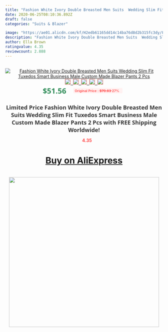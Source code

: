 ```yaml
---
title: "Fashion White Ivory Double Breasted Men Suits  Wedding Slim Fit Tuxedos Smart Business Male Custom Made Blazer Pants 2 Pcs"
date: 2020-06-25T08:10:36.892Z
draft: false
categories: "Suits & Blazer"

image: "https://ae01.alicdn.com/kf/H2edb61165dd14c14ba76d8d2b315fc3dy/Fashion-White-Ivory-Double-Breasted-Men-Suits-Wedding-Slim-Fit-Tuxedos-Smart-Business-Male-Custom-Made.jpg"
description: "Fashion White Ivory Double Breasted Men Suits  Wedding Slim Fit Tuxedos Smart Business Male Custom Made Blazer Pants 2 Pcs"
author: Ella Brown
ratingvalue: 4.35
reviewcount: 2.888
---
```

<br>
<div style="text-align: center;">
<a href="https://s.click.aliexpress.com/e/_9hwZQl" target="_blank" rel="nofollow noopener noreferrer"><img alt="Fashion White Ivory Double Breasted Men Suits  Wedding Slim Fit Tuxedos Smart Business Male Custom Made Blazer Pants 2 Pcs" class="magnifier-image" src="https://ae01.alicdn.com/kf/H2edb61165dd14c14ba76d8d2b315fc3dy/Fashion-White-Ivory-Double-Breasted-Men-Suits-Wedding-Slim-Fit-Tuxedos-Smart-Business-Male-Custom-Made.jpg_640x640.jpg">
<br>
<img style="border:1px solid salmon" src="https://ae01.alicdn.com/kf/H2edb61165dd14c14ba76d8d2b315fc3dy/Fashion-White-Ivory-Double-Breasted-Men-Suits-Wedding-Slim-Fit-Tuxedos-Smart-Business-Male-Custom-Made.jpg_120x120.jpg">&nbsp;&nbsp;<img style="border:1px solid salmon" src="https://ae01.alicdn.com/kf/Hbfdaa240531d4dff9216c93a664318a43/Fashion-White-Ivory-Double-Breasted-Men-Suits-Wedding-Slim-Fit-Tuxedos-Smart-Business-Male-Custom-Made.jpg_120x120.jpg">&nbsp;&nbsp;<img style="border:1px solid salmon" src="_120x120.jpg">&nbsp;&nbsp;<img style="border:1px solid salmon" src="_120x120.jpg">&nbsp;&nbsp;<img style="border:1px solid salmon" src="https://ae01.alicdn.com/kf/H4098a3560ae34f34a9d31a6f61914324S/Fashion-White-Ivory-Double-Breasted-Men-Suits-Wedding-Slim-Fit-Tuxedos-Smart-Business-Male-Custom-Made.png_120x120.jpg"></a></div><br0>
<div style="text-align: center;"><span style="background-color: white; border: 0px; box-sizing: border-box; color: seagreen; display: inline-block; font-family: &quot;open sans&quot; , &quot;arial&quot; , &quot;helvetica&quot; , sans-serif , &quot;heiti&quot;; font-size: 24px; font-stretch: inherit; font-weight: 700; line-height: inherit; margin: 0px 10px 0px 0px; padding: 0px; vertical-align: middle;">$51.56 </span>
<span style="background: rgb(255 , 241 , 241); border-radius: 3px; border: 0px; box-sizing: border-box; color: #ff4747; display: inline-block; font-family: inherit; font-size: 12px; font-stretch: inherit; font-style: inherit; font-variant: inherit; font-weight: 600; line-height: inherit; margin: 0px; padding: 2px 5px; transform: scale(0.9); vertical-align: middle;">Original Price : <b style="text-decoration: line-through;">$70.63 </b> 27%&nbsp;&nbsp;</span></div>
<h1 style="color: #333333; display: inline-block; font-family: &quot;open sans&quot; , &quot;arial&quot; , &quot;helvetica&quot; , sans-serif , &quot;heiti&quot;; font-size: 18px; font-stretch: inherit; font-weight: 700; text-align: center;">Limited Price Fashion White Ivory Double Breasted Men Suits  Wedding Slim Fit Tuxedos Smart Business Male Custom Made Blazer Pants 2 Pcs with FREE Shipping Worldwide!</h1>
<div style="color: #ff4747; text-align: center;">
<img src="https://4.bp.blogspot.com/-M0ZcTcb-5uY/XleCXlxnR4I/AAAAAAAAAEc/OrjgMkXV1oMQFaCRZj5HQwOCBcu3w1FegCPcBGAYYCw/s1600/star.png" style="height: 15px;">&nbsp;<b>4.35</b></div>
<div class="button_cont" align="center"><a class="buynow_a" href="https://s.click.aliexpress.com/e/_9hwZQl" target="_blank" rel="nofollow noopener noreferrer"><H1>Buy on AliExpress</H1></a></div><br>
<div class="separator" style="clear: both; text-align: center;">
<img src="https://lh3.googleusercontent.com/-pTy5HemUv9M/XlePHvY0dAI/AAAAAAAAAE4/0nX5iRUoIWY8eMW9Dpxeirr157OZliDIgCLcBGAsYHQ/s1600/badge.gif" width="480">
</div>
